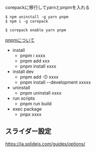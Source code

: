 corepackに移行してyarnとpnpmを入れる
```
$ npm uninstall -g yarn pnpm
$ npm i -g corepack

$ corepack enable yarn pnpm
```

[pnpmについて](https://zenn.dev/hibikine/articles/27621a7f95e761)

- install
  - pnpm i xxxx
  - pnpm add xxx
  - pnpm install xxxx
- install dev
  - pnpm add -D xxxx
  - pnpm install --development xxxxx
- uninstall
  - pnpm uninstall xxxx
- run scripts
  - pnpm run build
- exec package
  - pnpx xxxx


## スライダー設定
https://ja.splidejs.com/guides/options/